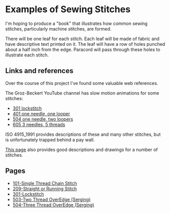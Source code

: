 # Examples of Sewing Stitches

I'm hoping to produce a "book" that illustrates how common sewing
stitches, particularly machine stitches, are formed.

There will be one leaf for each stitch.  Each leaf will be made of
fabric and have descriptive text printed on it.  The leaf will have a
row of holes punched about a half inch from the edge.  Paracord will
pass through these holes to illustrate each stitch.


## Links and references

Over the course of this project I've found some valuable web references.

The Groz-Beckert YouTube channel has slow motion animations for some
stitches:

- [301 lockstitch](https://www.youtube.com/watch?v=zk9h8ByMcvg)
- [401 one needle, one looper](https://www.youtube.com/watch?v=jEr_SNFMIqw)
- [504 one needle, two loopers](ttps://www.youtube.com/watch?v=KMrsT6jPR7s)
- [605 3 needles, 5 threads](https://www.youtube.com/watch?v=wH4mEIRzwOU)

ISO 4915_1991 provides descriptions of these and many other stitches,
but is unfortunately trapped behind a pay wall.

[This page](https://www.coats.com/en-us/info-hub/basic-stitch-types/)
also provides good descriptions and drawings for a number of stitches.


## Pages

<!-- BEGIN AUTOGENERATED Pages -->
- [101-Single Thread Chain Stitch](101-Single_Thread_Chain_Stitch.html)
- [209-Straight or Running Stitch](209-Straight_or_Running_Stitch.html)
- [301-Lockstitch](301-Lockstitch.html)
- [503-Two Thread OverEdge (Serging)](503-Two_Thread_OverEdge_(Serging).html)
- [504-Three Thread OverEdge (Serging)](504-Three_Thread_OverEdge_(Serging).html)
<!-- END AUTOGENERATED Pages -->

